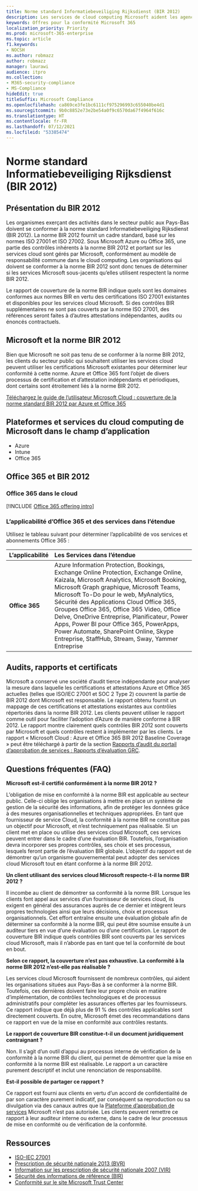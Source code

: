```yaml
---
title: Norme standard Informatiebeveiliging Rijksdienst (BIR 2012)
description: Les services de cloud computing Microsoft aident les agences du secteur public aux Pays-Bas à se conformer à la norme BIR 2012.
keywords: Offres pour la conformité Microsoft 365
localization_priority: Priority
ms.prod: microsoft-365-enterprise
ms.topic: article
f1.keywords:
- NOCSH
ms.author: robmazz
author: robmazz
manager: laurawi
audience: itpro
ms.collection:
- M365-security-compliance
- MS-Compliance
hideEdit: true
titleSuffix: Microsoft Compliance
ms.openlocfilehash: ca869ce3fe1bc6111cf975296993c655040be4d1
ms.sourcegitcommit: 9b0c8852e73e2be54a0f9c6570da67f4964f616c
ms.translationtype: HT
ms.contentlocale: fr-FR
ms.lasthandoff: 07/12/2021
ms.locfileid: "53385474"
---
```

# <a name="baseline-informatiebeveiliging-rijksdienst-standard-bir-2012"></a>Norme standard Informatiebeveiliging Rijksdienst (BIR 2012)

## <a name="bir-2012-overview"></a>Présentation du BIR 2012

Les organismes exerçant des activités dans le secteur public aux Pays-Bas doivent se conformer à la norme standard Informatiebeveiliging Rijksdienst (BIR 2012). La norme BIR 2012 fournit un cadre standard, basé sur les normes ISO 27001 et ISO 27002. Sous Microsoft Azure ou Office 365, une partie des contrôles inhérents à la norme BIR 2012 et portant sur les services cloud sont gérés par Microsoft, conformément au modèle de responsabilité commune dans le cloud computing. Les organisations qui doivent se conformer à la norme BIR 2012 sont donc tenues de déterminer si les services Microsoft sous-jacents qu’elles utilisent respectent la norme BIR 2012.

Le rapport de couverture de la norme BIR indique quels sont les domaines conformes aux normes BIR en vertu des certifications ISO 27001 existantes et disponibles pour les services cloud Microsoft. Si des contrôles BIR supplémentaires ne sont pas couverts par la norme ISO 27001, des références seront faites à d’autres attestations indépendantes, audits ou énoncés contractuels.

## <a name="microsoft-and-bir-2012"></a>Microsoft et la norme BIR 2012

Bien que Microsoft ne soit pas tenu de se conformer à la norme BIR 2012, les clients du secteur public qui souhaitent utiliser les services cloud peuvent utiliser les certifications Microsoft existantes pour déterminer leur conformité à cette norme. Azure et Office 365 font l’objet de divers processus de certification et d’attestation indépendants et périodiques, dont certains sont étroitement liés à la norme BIR 2012.

[Téléchargez le guide de l’utilisateur Microsoft Cloud : couverture de la norme standard BIR 2012 par Azure et Office 365](https://go.microsoft.com/fwlink/p/?linkid=2099461)

## <a name="microsoft-in-scope-cloud-platforms--services"></a>Plateformes et services du cloud computing de Microsoft dans le champ d’application

- Azure
- Intune
- Office 365

## <a name="office-365-and-bir-2012"></a>Office 365 et BIR 2012

### <a name="office-365-cloud-environments"></a>Office 365 dans le cloud

[!INCLUDE [Office 365 offering intro](../includes/o365-offering-introduction.md)]

### <a name="office-365-applicability-and-in-scope-services"></a>L’applicabilité d’Office 365 et des services dans l’étendue

Utilisez le tableau suivant pour déterminer l’applicabilité de vos services et abonnements Office 365 :

| **L’applicabilité** | **Les Services dans l’étendue** |
|:------------------|:----------------------|
| **Office 365** | Azure Information Protection, Bookings, Exchange Online Protection, Exchange Online, Kaizala, Microsoft Analytics, Microsoft Booking, Microsoft Graph graphique, Microsoft Teams, Microsoft To-Do pour le web, MyAnalytics, Sécurité des Applications Cloud Office 365, Groupes Office 365, Office 365 Video, Office Delve, OneDrive Entreprise, Planificateur, Power Apps, Power BI pour Office 365, PowerApps, Power Automate, SharePoint Online, Skype Entreprise, StaffHub, Stream, Sway, Yammer Entreprise |

## <a name="audits-reports-and-certificates"></a>Audits, rapports et certificats

Microsoft a conservé une société d’audit tierce indépendante pour analyser la mesure dans laquelle les certifications et attestations Azure et Office 365 actuelles (telles que ISO/IEC 27001 et SOC 2 Type 2) couvrent la partie de BIR 2012 dont Microsoft est responsable. Le rapport obtenu fournit un mappage de ces certifications et attestations existantes aux contrôles répertoriés dans la norme BIR 2012. Les clients peuvent utiliser le rapport comme outil pour faciliter l’adoption d’Azure de manière conforme à BIR 2012. Le rapport montre clairement quels contrôles BIR 2012 sont couverts par Microsoft et quels contrôles restent à implémenter par les clients. Le rapport « Microsoft Cloud : Azure et Office 365 BIR 2012 Baseline Coverage » peut être téléchargé à partir de la section [Rapports d’audit du portail d’approbation de services : Rapports d’évaluation GRC](https://servicetrust.microsoft.com/ViewPage/MSComplianceGuideV3).

## <a name="frequently-asked-questions"></a>Questions fréquentes (FAQ)

**Microsoft est-il certifié conformément à la norme BIR 2012 ?**

L’obligation de mise en conformité à la norme BIR est applicable au secteur public. Celle-ci oblige les organisations à mettre en place un système de gestion de la sécurité des informations, afin de protéger les données grâce à des mesures organisationnelles et techniques appropriées. En tant que fournisseur de service Cloud, la conformité à la norme BIR ne constitue pas un objectif pour Microsoft, et n’est techniquement pas réalisable. Si un client met en place ou utilise des services cloud Microsoft, ces services peuvent entrer dans le cadre d’une évaluation BIR. Toutefois, l’organisation devra incorporer ses propres contrôles, ses choix et ses processus, lesquels feront partie de l’évaluation BIR globale. L’objectif du rapport est de démontrer qu’un organisme gouvernemental peut adopter des services cloud Microsoft tout en étant conforme à la norme BIR 2012.

**Un client utilisant des services cloud Microsoft respecte-t-il la norme BIR 2012 ?**

Il incombe au client de démontrer sa conformité à la norme BIR. Lorsque les clients font appel aux services d’un fournisseur de services cloud, ils exigent en général des assurances auprès de ce dernier et intègrent leurs propres technologies ainsi que leurs décisions, choix et processus organisationnels. Cet effort entraîne ensuite une évaluation globale afin de déterminer sa conformité à la norme BIR, qui peut être soumise ensuite à un auditeur tiers en vue d’une évaluation ou d’une certification. Le rapport de couverture BIR indique quels contrôles BIR sont couverts par les services cloud Microsoft, mais il n’aborde pas en tant que tel la conformité de bout en bout.

**Selon ce rapport, la couverture n’est pas exhaustive. La conformité à la norme BIR 2012 n’est-elle pas réalisable ?**

Les services cloud Microsoft fournissent de nombreux contrôles, qui aident les organisations situées aux Pays-Bas à se conformer à la norme BIR. Toutefois, ces dernières doivent faire leur propre choix en matière d’implémentation, de contrôles technologiques et de processus administratifs pour compléter les assurances offertes par les fournisseurs. Ce rapport indique que déjà plus de 91 % des contrôles applicables sont directement couverts. En outre, Microsoft émet des recommandations dans ce rapport en vue de la mise en conformité aux contrôles restants.

**Le rapport de couverture BIR constitue-t-il un document juridiquement contraignant ?**

Non. Il s’agit d’un outil d’appui au processus interne de vérification de la conformité à la norme BIR du client, qui permet de démontrer que la mise en conformité à la norme BIR est réalisable. Le rapport a un caractère purement descriptif et inclut une renonciation de responsabilité.

**Est-il possible de partager ce rapport ?**

Ce rapport est fourni aux clients en vertu d’un accord de confidentialité de par son caractère purement indicatif, par conséquent sa reproduction ou sa divulgation via des canaux autres que la [Plateforme d’approbation de services](https://www.microsoft.com/TrustCenter/STP/default.aspx) Microsoft n’est pas autorisée. Les clients peuvent remettre ce rapport à leur auditeur interne ou externe, dans le cadre de leur processus de mise en conformité ou de vérification de la conformité.

## <a name="resources"></a>Ressources

- [ISO-IEC 27001](offering-iso-27001.md)
- [Prescription de sécurité nationale 2013 (BVR)](https://wetten.overheid.nl/BWBR0033512/2013-06-01)
- [Information sur les prescription de sécurité nationale 2007 (VIR)](https://wetten.overheid.nl/BWBR0022141/2007-07-01)
- [Sécurité des informations de référence (BIR)](https://www.earonline.nl/index.php/BIR_2012)
- [Conformité sur le site Microsoft Trust Center](https://www.microsoft.com/trust-center/compliance/compliance-overview)

